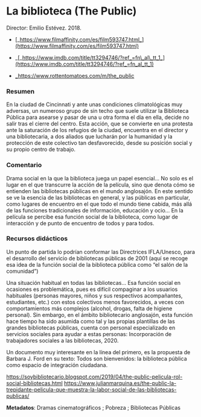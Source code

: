 # La biblioteca (The Public)

Director: Emilio Estévez. 2018.

* [_https://www.filmaffinity.com/es/film593747.html_](https://www.filmaffinity.com/es/film593747.html)
    
* _[_https://www.imdb.com/title/tt3294746/?ref_=fn\_al\_tt_1_](https://www.imdb.com/title/tt3294746/?ref_=fn_al_tt_1)
    
* [_https://www.rottentomatoes.com/m/the_public ](https://www.rottentomatoes.com/m/the_public)

### Resumen

En la ciudad de Cincinnati y ante unas condiciones climatológicas muy adversas, un numeroso grupo de sin techo que suele utilizar la Biblioteca Pública para asearse y pasar de una u otra forma el día en ella, decide no salir tras el cierre del centro. Esta acción, que se convierte en una protesta ante la saturación de los refugios de la ciudad, encuentra en el director y una bibliotecaria, a dos aliados que lucharán por la humanidad y la protección de este colectivo tan desfavorecido, desde su posición social y su propio centro de trabajo.

### Comentario

Drama social en la que la biblioteca juega un papel esencial… No solo es el lugar en el que transcurre la acción de la película, sino que denota cómo se entienden las bibliotecas públicas en el mundo anglosajón. En este sentido se ve la esencia de las bibliotecas en general, y las públicas en particular, como lugares de encuentro en el que todo el mundo tiene cabida, más allá de las funciones tradicionales de información, educación y ocio… En la película se percibe esa función social de la biblioteca, como lugar de interacción y de punto de encuentro de todos y para todos.

### Recursos didácticos

Un punto de partida lo podrían conformar las Directrices IFLA/Unesco, para el desarrollo del servicio de bibliotecas públicas de 2001 (aquí se recoge esa idea de la función social de la biblioteca pública como “el salón de la comunidad”)

Una situación habitual en todas las bibliotecas… Esa función social en ocasiones es problemática, pues es difícil compaginar a los usuarios habituales (personas mayores, niños y sus respectivos acompañantes, estudiantes, etc.) con estos colectivos menos favorecidos, a veces con comportamientos más complejos (alcohol, drogas, falta de higiene personal). Sin embargo, en el ámbito bibliotecario anglosajón, esta función hace tiempo ha sido asumida como tal y las propias plantillas de las grandes bibliotecas públicas, cuenta con personal especializado en servicios sociales para ayudar a estas personas: Incorporación de trabajadores sociales a las bibliotecas, 2020.

Un documento muy interesante en la línea del primero, es la propuesta de Barbara J. Ford en su texto: Todos son bienvenidos: la biblioteca pública como espacio de integración ciudadana.

https://soybibliotecario.blogspot.com/2019/04/the-public-pelicula-rol-social-bibliotecas.html
https://www.julianmarquina.es/the-public-la-trepidante-pelicula-que-muestra-la-labor-social-de-las-bibliotecas-publicas/

**Metadatos**: Dramas cinematográficos ; Pobreza ; Bibliotecas Públicas
